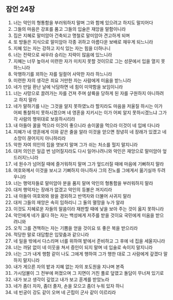 ## 잠언 24장

1. 너는 악인의 형통함을 부러워하지 말며 그와 함께 있으려고 하지도 말지어다
2. 그들의 마음은 강포를 품고 그들의 입술은 재앙을 말함이니라
3. 집은 지혜로 말미암아 건축되고 명철로 말미암아 견고하게 되며
4. 또 방들은 지식으로 말미암아 각종 귀하고 아름다운 보배로 채우게 되느니라
5. 지혜 있는 자는 강하고 지식 있는 자는 힘을 더하나니
6. 너는 전략으로 싸우라 승리는 지략이 많음에 있느니라
7. 지혜는 너무 높아서 미련한 자가 미치지 못할 것이므로 그는 성문에서 입을 열지 못하느니라
8. 악행하기를 꾀하는 자를 일컬어 사악한 자라 하느니라
9. 미련한 자의 생각은 죄요 거만한 자는 사람에게 미움을 받느니라
10. 네가 만일 환난 날에 낙담하면 네 힘이 미약함을 보임이니라
11. 너는 사망으로 끌려가는 자를 건져 주며 살륙을 당하게 된 자를 구원하지 아니하려고 하지 말라
12. 네가 말하기를 나는 그것을 알지 못하였노라 할지라도 마음을 저울질 하시는 이가 어찌 통찰하지 못하시겠으며 네 영혼을 지키시는 이가 어찌 알지 못하시겠느냐 그가 각 사람의 행위대로 보응하시리라
13. 내 아들아 꿀을 먹으라 이것이 좋으니라 송이꿀을 먹으라 이것이 네 입에 다니라
14. 지혜가 네 영혼에게 이와 같은 줄을 알라 이것을 얻으면 정녕히 네 장래가 있겠고 네 소망이 끊어지지 아니하리라
15. 악한 자여 의인의 집을 엿보지 말며 그가 쉬는 처소를 헐지 말지니라
16. 대저 의인은 일곱 번 넘어질지라도 다시 일어나려니와 악인은 재앙으로 말미암아 엎드러지느니라
17. 네 원수가 넘어질 때에 즐거워하지 말며 그가 엎드러질 때에 마음에 기뻐하지 말라
18. 여호와께서 이것을 보시고 기뻐하지 아니하사 그의 진노를 그에게서 옮기실까 두려우니라
19. 너는 행악자들로 말미암아 분을 품지 말며 악인의 형통함을 부러워하지 말라
20. 대저 행악자는 장래가 없겠고 악인의 등불은 꺼지리라
21. 내 아들아 여호와와 왕을 경외하고 반역자와 더불어 사귀지 말라
22. 대저 그들의 재앙은 속히 임하리니 그 둘의 멸망을 누가 알랴
23. 이것도 지혜로운 자들의 말씀이라 재판할 때에 낯을 보아 주는 것이 옳지 못하니라
24. 악인에게 네가 옳다 하는 자는 백성에게 저주를 받을 것이요 국민에게 미움을 받으려니와
25. 오직 그를 견책하는 자는 기쁨을 얻을 것이요 또 좋은 복을 받으리라
26. 적당한 말로 대답함은 입맞춤과 같으니라
27. 네 일을 밖에서 다스리며 너를 위하여 밭에서 준비하고 그 후에 네 집을 세울지니라
28. 너는 까닭 없이 네 이웃을 쳐서 증인이 되지 말며 네 입술로 속이지 말지니라
29. 너는 그가 내게 행함 같이 나도 그에게 행하여 그가 행한 대로 그 사람에게 갚겠다 말하지 말지니라
30. 내가 게으른 자의 밭과 지혜 없는 자의 포도원을 지나며 본즉
31. 가시덤불이 그 전부에 퍼졌으며 그 지면이 거친 풀로 덮였고 돌담이 무너져 있기로
32. 내가 보고 생각이 깊었고 내가 보고 훈계를 받았노라
33. 네가 좀더 자자, 좀더 졸자, 손을 모으고 좀더 누워 있자 하니
34. 네 빈궁이 강도 같이 오며 네 곤핍이 군사 같이 이르리라